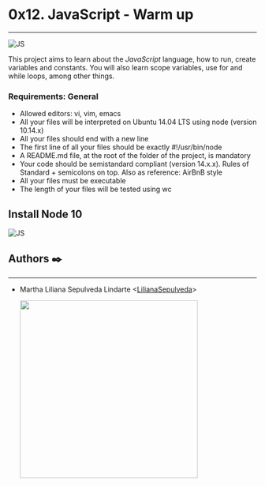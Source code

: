 # 0x12. JavaScript - Warm up
***

![JS](https://i.imgur.com/JjMICe7.jpg)

This project aims to learn about the _JavaScript_ language, how to run, create variables and constants. You will also learn scope variables, use for and while loops, among other things.


### Requirements: General
* Allowed editors: vi, vim, emacs
* All your files will be interpreted on Ubuntu 14.04 LTS using node (version 10.14.x)
* All your files should end with a new line
* The first line of all your files should be exactly #!/usr/bin/node
* A README.md file, at the root of the folder of the project, is mandatory
* Your code should be semistandard compliant (version 14.x.x). Rules of Standard + semicolons on top. Also as reference: AirBnB style
* All your files must be executable
* The length of your files will be tested using wc

## Install Node 10

![JS](https://i.imgur.com/y72tzan.jpg)

## Authors ✒️
***
* Martha Liliana Sepulveda Lindarte <[LilianaSepulveda](https://github.com/LilianaSepulveda)>


	<img src="https://www.holbertonschool.com/holberton-logo.png" width="360"/>


